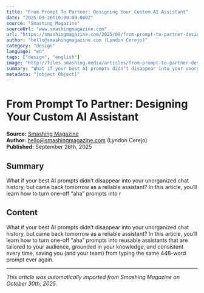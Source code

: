 ```yaml
---
title: "From Prompt To Partner: Designing Your Custom AI Assistant"
date: "2025-09-26T10:00:00.000Z"
source: "Smashing Magazine"
sourceUrl: "www.smashingmagazine.com"
url: "https://smashingmagazine.com/2025/09/from-prompt-to-partner-designing-custom-ai-assistant/"
author: "hello@smashingmagazine.com (Lyndon Cerejo)"
category: "design"
language: "en"
tags: ["design", "english"]
image: "http://files.smashing.media/articles/from-prompt-to-partner-designing-custom-ai-assistant/from-prompt-to-partner-designing-custom-ai-assistant.jpg"
summary: "What if your best AI prompts didn’t disappear into your unorganized chat history, but came back tomorrow as a reliable assistant? In this article, you’ll learn how to turn one-off “aha” prompts into r"
metadata: "[object Object]"
---
```


# From Prompt To Partner: Designing Your Custom AI Assistant

**Source:** [Smashing Magazine](https://smashingmagazine.com/2025/09/from-prompt-to-partner-designing-custom-ai-assistant/)  
**Author:** hello@smashingmagazine.com (Lyndon Cerejo)  
**Published:** September 26th, 2025  

## Summary

What if your best AI prompts didn’t disappear into your unorganized chat history, but came back tomorrow as a reliable assistant? In this article, you’ll learn how to turn one-off “aha” prompts into r

## Content

What if your best AI prompts didn’t disappear into your unorganized chat history, but came back tomorrow as a reliable assistant? In this article, you’ll learn how to turn one-off “aha” prompts into reusable assistants that are tailored to your audience, grounded in your knowledge, and consistent every time, saving you (and your team) from typing the same 448-word prompt ever again.

---

*This article was automatically imported from Smashing Magazine on October 30th, 2025.*
